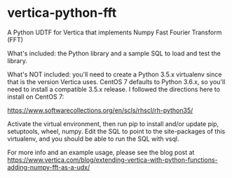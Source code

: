 # vertica-python-fft
A Python UDTF for Vertica that implements Numpy Fast Fourier Transform (FFT)

What's included: the Python library and a sample SQL to load and test the library.

What's NOT included: you'll need to create a Python 3.5.x virtualenv since that is the version Vertica uses.  CentOS 7 defaults to Python 3.6.x, so you'll need to install a compatible 3.5.x release.  I followed the directions here to install on CentOS 7:

https://www.softwarecollections.org/en/scls/rhscl/rh-python35/

Activate the virtual environment, then run pip to install and/or update pip, setuptools, wheel, numpy.  Edit the SQL to point to the site-packages of this virtualenv, and you should be able to run the SQL with vsql.

For more info and an example usage, please see the blog post at https://www.vertica.com/blog/extending-vertica-with-python-functions-adding-numpy-fft-as-a-udx/

